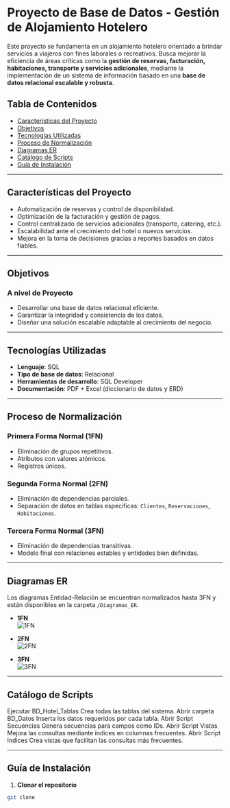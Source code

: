 # Proyecto de Base de Datos - Gestión de Alojamiento Hotelero

Este proyecto se fundamenta en un alojamiento hotelero orientado a brindar servicios a viajeros con fines laborales o recreativos. Busca mejorar la eficiencia de áreas críticas como la **gestión de reservas, facturación, habitaciones, transporte y servicios adicionales**, mediante la implementación de un sistema de información basado en una **base de datos relacional escalable y robusta**.

## Tabla de Contenidos

- [Características del Proyecto](#características-del-proyecto)
- [Objetivos](#objetivos)
- [Tecnologías Utilizadas](#tecnologías-utilizadas)
- [Proceso de Normalización](#proceso-de-normalización)
- [Diagramas ER](#diagramas-er)
- [Catálogo de Scripts](#catálogo-de-scripts)
- [Guía de Instalación](#guía-de-instalación)

---

## Características del Proyecto

- Automatización de reservas y control de disponibilidad.
- Optimización de la facturación y gestión de pagos.
- Control centralizado de servicios adicionales (transporte, catering, etc.).
- Escalabilidad ante el crecimiento del hotel o nuevos servicios.
- Mejora en la toma de decisiones gracias a reportes basados en datos fiables.

---

## Objetivos

### A nivel de Proyecto
- Desarrollar una base de datos relacional eficiente.
- Garantizar la integridad y consistencia de los datos.
- Diseñar una solución escalable adaptable al crecimiento del negocio.


---

## Tecnologías Utilizadas

- **Lenguaje**: SQL
- **Tipo de base de datos**: Relacional
- **Herramientas de desarrollo**: SQL Developer 
- **Documentación**: PDF + Excel (diccionario de datos y ERD)

---

## Proceso de Normalización

### Primera Forma Normal (1FN)
- Eliminación de grupos repetitivos.
- Atributos con valores atómicos.
- Registros únicos.

### Segunda Forma Normal (2FN)
- Eliminación de dependencias parciales.
- Separación de datos en tablas específicas: `Clientes`, `Reservaciones`, `Habitaciones`.

### Tercera Forma Normal (3FN)
- Eliminación de dependencias transitivas.
- Modelo final con relaciones estables y entidades bien definidas.

---

## Diagramas ER

Los diagramas Entidad-Relación se encuentran normalizados hasta 3FN y están disponibles en la carpeta `/Diagramas_ER`.

- **1FN**  
  ![1FN](Diagramas_ER/1FN%20Gestión%20de%20Alojamiento%20Hotelero%20%20.png)

- **2FN**  
  ![2FN](Diagramas_ER/2FN%20Gestión%20de%20Alojamiento%20Hotelero.png)

- **3FN**  
  ![3FN](Diagramas_ER/3FN%20Gestión%20de%20Alojamiento%20Hotelero..png)

---

## Catálogo de Scripts

Ejecutar BD_Hotel_Tablas Crea todas las tablas del sistema. 
Abrir carpeta BD_Datos  Inserta los datos requeridos por cada tabla. 
Abrir Script Secuencias Genera secuencias para campos como IDs. 
Abrir Script Vistas Mejora las consultas mediante índices en columnas frecuentes. 
Abrir Script Indices Crea vistas que facilitan las consultas más frecuentes.

---

## Guía de Instalación

1. **Clonar el repositorio**
```bash
git clone 
```
